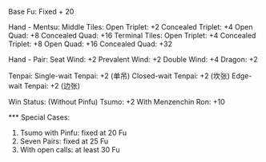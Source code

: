 Base Fu: Fixed + 20

Hand - Mentsu:
    Middle Tiles:
        Open Triplet: +2
        Concealed Triplet: +4
        Open Quad: +8
        Concealed Quad: +16
    Terminal Tiles:
        Open Triplet: +4
        Concealed Triplet: +8
        Open Quad: +16
        Concealed Quad: +32

Hand - Pair:
    Seat Wind: +2
    Prevalent Wind: +2
    Double Wind: +4
    Dragon: +2

Tenpai:
    Single-wait Tenpai: +2 (单吊)
    Closed-wait Tenpai: +2 (坎张)
    Edge-wait Tenpai: +2 (边张)

Win Status:
    (Without Pinfu) Tsumo: +2
    With Menzenchin Ron: +10

*** Special Cases:
1. Tsumo with Pinfu: fixed at 20 Fu
2. Seven Pairs: fixed at 25 Fu
3. With open calls: at least 30 Fu